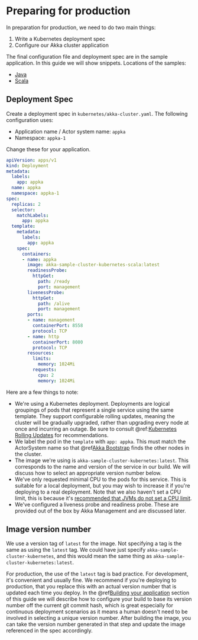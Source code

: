 # Preparing for production

In preparation for production, we need to do two main things:

1. Write a Kubernetes deployment spec
1. Configure our Akka cluster application 

The final configuration file and deployment spec are in the sample application.
In this guide we will show snippets. Locations of the samples:

* [Java](../attachments/akka-sample-cluster-kubernetes-java.zip)
* [Scala](../attachments/akka-sample-cluster-kubernetes-scala.zip)

## Deployment Spec

Create a deployment spec in `kubernetes/akka-cluster.yaml`. The following configuration uses:

* Application name / Actor system name: `appka`
* Namespace: `appka-1`

Change these for your application.

```yaml
apiVersion: apps/v1
kind: Deployment
metadata:
  labels:
    app: appka
  name: appka
  namespace: appka-1
spec:
  replicas: 2
  selector:
    matchLabels:
      app: appka
  template:
    metadata:
      labels:
        app: appka
    spec:
      containers:
      - name: appka
        image: akka-sample-cluster-kubernetes-scala:latest
        readinessProbe:
          httpGet:
            path: /ready
            port: management
        livenessProbe:
          httpGet:
            path: /alive
            port: management
        ports:
        - name: management
          containerPort: 8558
          protocol: TCP
        - name: http
          containerPort: 8080
          protocol: TCP
        resources:
          limits:
            memory: 1024Mi
          requests:
            cpu: 2
            memory: 1024Mi
```
Here are a few things to note:

* We're using a Kubernetes deployment. Deployments are logical groupings of pods that represent a single service using the same template. 
  They support configurable rolling updates, 
  meaning the cluster will be gradually upgraded, rather than upgrading every node at once and incurring an outage. Be sure to consult @ref:[Kubernetes Rolling Updates](../rolling-updates.md#kubernetes-rolling-updates) for recommendations.
* We label the pod in the `template` with `app: appka`. This must match the ActorSystem name so that @ref[Akka Bootstrap](../bootstrap/index.md) finds the other nodes in the cluster.
* The image we're using is `akka-sample-cluster-kubernetes:latest`. This corresponds to the name and version of the service in our build. 
  We will discuss how to select an appropriate version number below.
* We've only requested minimal CPU to the pods for this service. This is suitable for a local deployment, but you may wish to increase it if you're 
  deploying to a real deployment. Note that we also haven't set a CPU limit, this is because it's 
  [recommended that JVMs do not set a CPU limit](https://doc.akka.io/libraries/akka-core/current/additional/deploying.html#resource-limits).
* We've configured a liveness probe and readiness probe. These are provided out of the box by Akka Management and are discussed later.

## Image version number

We use a version tag of `latest` for the image. Not specifying a tag is the same as using the `latest` tag. We could have just specify
`akka-sample-cluster-kubernetes`, and this would mean the same thing as `akka-sample-cluster-kubernetes:latest`.

For production, the use of the `latest` tag is bad practice. 
For development, it's convenient and usually fine. We recommend if 
you're deploying to production, that you replace this with an actual version number that is updated each time you deploy. 
In the @ref[Building your application](building.md) section of this guide we will describe how to configure your build to base its 
version number off the current git commit hash, which is great especially for continuous deployment scenarios as it means a human doesn't 
need to be involved in selecting a unique version number. After building the image, you can take the version number generated in that step 
and update the image referenced in the spec accordingly.






